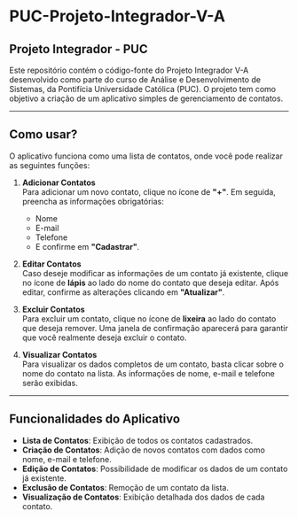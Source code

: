 # PUC-Projeto-Integrador-V-A

## Projeto Integrador - PUC

Este repositório contém o código-fonte do Projeto Integrador V-A desenvolvido como parte do curso de Análise e Desenvolvimento de Sistemas, da Pontifícia Universidade Católica (PUC). O projeto tem como objetivo a criação de um aplicativo simples de gerenciamento de contatos.

---

## Como usar?

O aplicativo funciona como uma lista de contatos, onde você pode realizar as seguintes funções:

1. **Adicionar Contatos**  
   Para adicionar um novo contato, clique no ícone de **"+"**. Em seguida, preencha as informações obrigatórias:  
   - Nome  
   - E-mail  
   - Telefone  
   - E confirme em **"Cadastrar"**.

2. **Editar Contatos**  
   Caso deseje modificar as informações de um contato já existente, clique no ícone de **lápis** ao lado do nome do contato que deseja editar. Após editar, confirme as alterações clicando em **"Atualizar"**.

3. **Excluir Contatos**  
   Para excluir um contato, clique no ícone de **lixeira** ao lado do contato que deseja remover. Uma janela de confirmação aparecerá para garantir que você realmente deseja excluir o contato.

4. **Visualizar Contatos**  
   Para visualizar os dados completos de um contato, basta clicar sobre o nome do contato na lista. As informações de nome, e-mail e telefone serão exibidas.

---

## Funcionalidades do Aplicativo

- **Lista de Contatos**: Exibição de todos os contatos cadastrados.
- **Criação de Contatos**: Adição de novos contatos com dados como nome, e-mail e telefone.
- **Edição de Contatos**: Possibilidade de modificar os dados de um contato já existente.
- **Exclusão de Contatos**: Remoção de um contato da lista.
- **Visualização de Contatos**: Exibição detalhada dos dados de cada contato.
